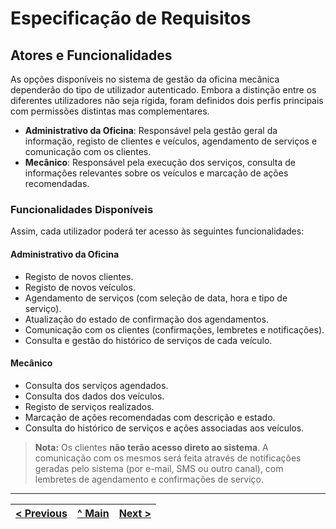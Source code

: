# Especificação de Requisitos

## Atores e Funcionalidades

As opções disponíveis no sistema de gestão da oficina mecânica dependerão do tipo de utilizador autenticado. Embora a distinção entre os diferentes utilizadores não seja rígida, foram definidos dois perfis principais com permissões distintas mas complementares.

- **Administrativo da Oficina**: Responsável pela gestão geral da informação, registo de clientes e veículos, agendamento de serviços e comunicação com os clientes.
- **Mecânico**: Responsável pela execução dos serviços, consulta de informações relevantes sobre os veículos e marcação de ações recomendadas.

### Funcionalidades Disponíveis

Assim, cada utilizador poderá ter acesso às seguintes funcionalidades:

#### Administrativo da Oficina
- Registo de novos clientes.
- Registo de novos veículos.
- Agendamento de serviços (com seleção de data, hora e tipo de serviço).
- Atualização do estado de confirmação dos agendamentos.
- Comunicação com os clientes (confirmações, lembretes e notificações).
- Consulta e gestão do histórico de serviços de cada veículo.

#### Mecânico
- Consulta dos serviços agendados.
- Consulta dos dados dos veículos.
- Registo de serviços realizados.
- Marcação de ações recomendadas com descrição e estado.
- Consulta do histórico de serviços e ações associadas aos veículos.

> **Nota:** Os clientes **não terão acesso direto ao sistema**. A comunicação com os mesmos será feita através de notificações geradas pelo sistema (por e-mail, SMS ou outro canal), com lembretes de agendamento e confirmações de serviço.

---

| [< Previous](REI01.md) | [^ Main](../../README.md) | [Next >](REI03.md) |
|:----------------------------------:|:----------------------------------:|:----------------------------------:|
